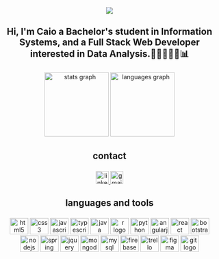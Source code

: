 <div align="center">
  <img src="https://visitor-badge.laobi.icu/badge?page_id=caiochagaz.caiochagaz&left_color=royalblue&right_color=royalblue"  />
</div>

###

<h2 align="center">Hi, I'm Caio a Bachelor's student in Information Systems, and a Full Stack Web Developer interested in Data Analysis.👋🏼👨🏻‍💻📊</h2>

###

<div align="center">
  <img src="https://github-readme-stats.vercel.app/api?hide_title=false&hide_rank=false&show_icons=true&include_all_commits=true&count_private=true&disable_animations=false&theme=discord_old_blurple&locale=en&hide_border=false&username=caiochagaz" height="150" alt="stats graph"  />
  <img src="https://github-readme-stats.vercel.app/api/top-langs?locale=en&hide_title=false&layout=compact&card_width=320&langs_count=5&theme=discord_old_blurple&hide_border=false&username=caiochagaz" height="150" alt="languages graph"  />
</div>

###

<h2 align="center">contact</h2>

###

<div align="center">
  <a href="https://www.linkedin.com/in/caiochagaz" target="_blank">
    <img src="https://img.shields.io/static/v1?message=LinkedIn&logo=linkedin&label=&color=0077B5&logoColor=white&labelColor=&style=for-the-badge" height="30" alt="linkedin logo"  />
  </a>
  <img src="https://img.shields.io/static/v1?message=Gmail&logo=gmail&label=&color=D14836&logoColor=white&labelColor=&style=for-the-badge" height="30" alt="gmail logo"  />
</div>

###

<h2 align="center">languages and tools</h2>

###

<div align="center">
  <img src="https://cdn.jsdelivr.net/gh/devicons/devicon/icons/html5/html5-original.svg" height="38" width="43" alt="html5 logo"  />
  <img src="https://cdn.jsdelivr.net/gh/devicons/devicon/icons/css3/css3-original.svg" height="38" width="43" alt="css3 logo"  />
  <img src="https://cdn.jsdelivr.net/gh/devicons/devicon/icons/javascript/javascript-original.svg" height="38" width="43" alt="javascript logo"  />
  <img src="https://cdn.jsdelivr.net/gh/devicons/devicon/icons/typescript/typescript-original.svg" height="38" width="43" alt="typescript logo"  />
  <img src="https://cdn.jsdelivr.net/gh/devicons/devicon/icons/java/java-original.svg" height="38" width="43" alt="java logo"  />
  <img src="https://cdn.jsdelivr.net/gh/devicons/devicon/icons/r/r-original.svg" height="38" width="43" alt="r logo"  />
  <img src="https://cdn.jsdelivr.net/gh/devicons/devicon/icons/python/python-original.svg" height="38" width="43" alt="python logo"  />
  <img src="https://cdn.jsdelivr.net/gh/devicons/devicon/icons/angularjs/angularjs-original.svg" height="38" width="43" alt="angularjs logo"  />
  <img src="https://cdn.jsdelivr.net/gh/devicons/devicon/icons/react/react-original.svg" height="38" width="43" alt="react logo"  />
  <img src="https://cdn.jsdelivr.net/gh/devicons/devicon/icons/bootstrap/bootstrap-original.svg" height="38" width="43" alt="bootstrap logo"  />
  <img src="https://cdn.jsdelivr.net/gh/devicons/devicon/icons/nodejs/nodejs-original.svg" height="38" width="43" alt="nodejs logo"  />
  <img src="https://cdn.jsdelivr.net/gh/devicons/devicon/icons/spring/spring-original.svg" height="38" width="43" alt="spring logo"  />
  <img src="https://cdn.jsdelivr.net/gh/devicons/devicon/icons/jquery/jquery-original.svg" height="38" width="43" alt="jquery logo"  />
  <img src="https://cdn.jsdelivr.net/gh/devicons/devicon/icons/mongodb/mongodb-original.svg" height="38" width="43" alt="mongodb logo"  />
  <img src="https://cdn.jsdelivr.net/gh/devicons/devicon/icons/mysql/mysql-original.svg" height="38" width="43" alt="mysql logo"  />
  <img src="https://cdn.jsdelivr.net/gh/devicons/devicon/icons/firebase/firebase-plain.svg" height="38" width="43" alt="firebase logo"  />
  <img src="https://cdn.jsdelivr.net/gh/devicons/devicon/icons/trello/trello-plain.svg" height="38" width="43" alt="trello logo"  />
  <img src="https://cdn.jsdelivr.net/gh/devicons/devicon/icons/figma/figma-original.svg" height="38" width="43" alt="figma logo"  />
  <img src="https://cdn.jsdelivr.net/gh/devicons/devicon/icons/git/git-original.svg" height="38" width="43" alt="git logo"  />
</div>

###

<div align="center">

</div>

###
